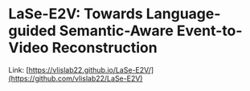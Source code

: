 # LaSe-E2V: Towards Language-guided Semantic-Aware Event-to-Video Reconstruction
Link: [https://vlislab22.github.io/LaSe-E2V/](https://github.com/vlislab22/LaSe-E2V)
